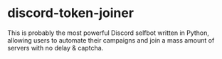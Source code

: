 # discord-token-joiner
This is probably the most powerful Discord selfbot written in Python, allowing users to automate their campaigns and join a mass amount of servers with no delay &amp; captcha.
